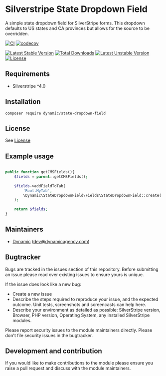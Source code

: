 # Silverstripe State Dropdown Field

A simple state dropdown field for SilverStripe forms. This dropdown defaults to US states and CA provinces but allows for the source to be overridden.

[![CI](https://github.com/dynamic/silverstripe-state-dropdown-field/actions/workflows/ci.yml/badge.svg)](https://github.com/dynamic/silverstripe-state-dropdown-field/actions/workflows/ci.yml)
[![codecov](https://codecov.io/gh/dynamic/silverstripe-state-dropdown-field/branch/master/graph/badge.svg)](https://codecov.io/gh/dynamic/silverstripe-state-dropdown-field)

[![Latest Stable Version](https://poser.pugx.org/dynamic/silverstripe-state-dropdown-field/v/stable)](https://packagist.org/packages/dynamic/silverstripe-state-dropdown-field)
[![Total Downloads](https://poser.pugx.org/dynamic/silverstripe-state-dropdown-field/downloads)](https://packagist.org/packages/dynamic/silverstripe-state-dropdown-field)
[![Latest Unstable Version](https://poser.pugx.org/dynamic/silverstripe-state-dropdown-field/v/unstable)](https://packagist.org/packages/dynamic/silverstripe-state-dropdown-field)
[![License](https://poser.pugx.org/dynamic/silverstripe-state-dropdown-field/license)](https://packagist.org/packages/dynamic/silverstripe-state-dropdown-field)

## Requirements

* Silverstripe ^4.0

## Installation

`composer require dynamic/state-dropdown-field`

## License

See [License](LICENSE.md)

## Example usage

```php

public function getCMSFields(){
    $fields = parent::getCMSFields();
    
    $fields->addFieldToTab(
        'Root.MyTab',
        \Dynamic\StateDropdownField\Fields\StateDropdownField::create('States', 'States')
    );
    
    return $fields;
}

```

## Maintainers

 *  [Dynamic](https://www.dynamicagency.com) (<dev@dynamicagency.com>)

## Bugtracker
Bugs are tracked in the issues section of this repository. Before submitting an issue please read over
existing issues to ensure yours is unique.

If the issue does look like a new bug:

 - Create a new issue
 - Describe the steps required to reproduce your issue, and the expected outcome. Unit tests, screenshots
 and screencasts can help here.
 - Describe your environment as detailed as possible: SilverStripe version, Browser, PHP version,
 Operating System, any installed SilverStripe modules.

Please report security issues to the module maintainers directly. Please don't file security issues in the bugtracker.

## Development and contribution
If you would like to make contributions to the module please ensure you raise a pull request and discuss with the module maintainers.

